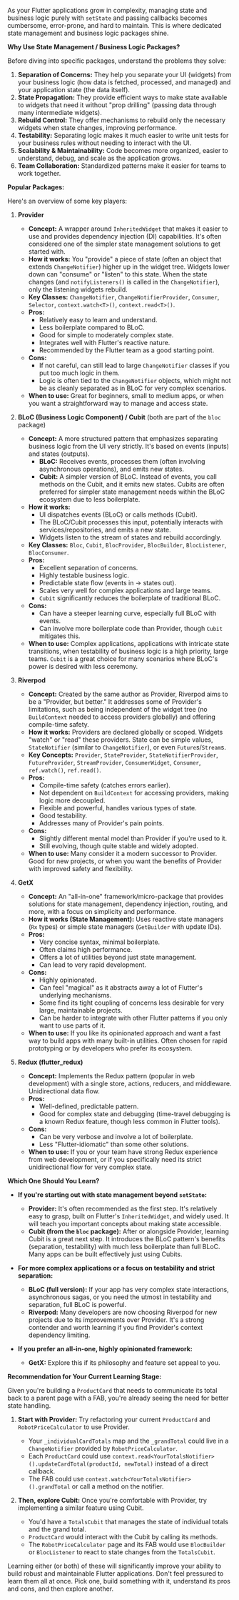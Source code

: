 As your Flutter applications grow in complexity, managing state and business logic purely with `setState` and passing callbacks becomes cumbersome, error-prone, and hard to maintain. This is where dedicated state management and business logic packages shine.

**Why Use State Management / Business Logic Packages?**

Before diving into specific packages, understand the problems they solve:

1.  **Separation of Concerns:** They help you separate your UI (widgets) from your business logic (how data is fetched, processed, and managed) and your application state (the data itself).
2.  **State Propagation:** They provide efficient ways to make state available to widgets that need it without "prop drilling" (passing data through many intermediate widgets).
3.  **Rebuild Control:** They offer mechanisms to rebuild only the necessary widgets when state changes, improving performance.
4.  **Testability:** Separating logic makes it much easier to write unit tests for your business rules without needing to interact with the UI.
5.  **Scalability & Maintainability:** Code becomes more organized, easier to understand, debug, and scale as the application grows.
6.  **Team Collaboration:** Standardized patterns make it easier for teams to work together.

**Popular Packages:**

Here's an overview of some key players:

1.  **Provider**
    *   **Concept:** A wrapper around `InheritedWidget` that makes it easier to use and provides dependency injection (DI) capabilities. It's often considered one of the simpler state management solutions to get started with.
    *   **How it works:** You "provide" a piece of state (often an object that extends `ChangeNotifier`) higher up in the widget tree. Widgets lower down can "consume" or "listen" to this state. When the state changes (and `notifyListeners()` is called in the `ChangeNotifier`), only the listening widgets rebuild.
    *   **Key Classes:** `ChangeNotifier`, `ChangeNotifierProvider`, `Consumer`, `Selector`, `context.watch<T>()`, `context.read<T>()`.
    *   **Pros:**
        *   Relatively easy to learn and understand.
        *   Less boilerplate compared to BLoC.
        *   Good for simple to moderately complex state.
        *   Integrates well with Flutter's reactive nature.
        *   Recommended by the Flutter team as a good starting point.
    *   **Cons:**
        *   If not careful, can still lead to large `ChangeNotifier` classes if you put too much logic in them.
        *   Logic is often tied to the `ChangeNotifier` objects, which might not be as cleanly separated as in BLoC for very complex scenarios.
    *   **When to use:** Great for beginners, small to medium apps, or when you want a straightforward way to manage and access state.

2.  **BLoC (Business Logic Component) / Cubit** (both are part of the `bloc` package)
    *   **Concept:** A more structured pattern that emphasizes separating business logic from the UI very strictly. It's based on events (inputs) and states (outputs).
        *   **BLoC:** Receives events, processes them (often involving asynchronous operations), and emits new states.
        *   **Cubit:** A simpler version of BLoC. Instead of events, you call methods on the Cubit, and it emits new states. Cubits are often preferred for simpler state management needs within the BLoC ecosystem due to less boilerplate.
    *   **How it works:**
        *   UI dispatches events (BLoC) or calls methods (Cubit).
        *   The BLoC/Cubit processes this input, potentially interacts with services/repositories, and emits a new state.
        *   Widgets listen to the stream of states and rebuild accordingly.
    *   **Key Classes:** `Bloc`, `Cubit`, `BlocProvider`, `BlocBuilder`, `BlocListener`, `BlocConsumer`.
    *   **Pros:**
        *   Excellent separation of concerns.
        *   Highly testable business logic.
        *   Predictable state flow (events in -> states out).
        *   Scales very well for complex applications and large teams.
        *   `Cubit` significantly reduces the boilerplate of traditional BLoC.
    *   **Cons:**
        *   Can have a steeper learning curve, especially full BLoC with events.
        *   Can involve more boilerplate code than Provider, though `Cubit` mitigates this.
    *   **When to use:** Complex applications, applications with intricate state transitions, when testability of business logic is a high priority, large teams. `Cubit` is a great choice for many scenarios where BLoC's power is desired with less ceremony.

3.  **Riverpod**
    *   **Concept:** Created by the same author as Provider, Riverpod aims to be a "Provider, but better." It addresses some of Provider's limitations, such as being independent of the widget tree (no `BuildContext` needed to access providers globally) and offering compile-time safety.
    *   **How it works:** Providers are declared globally or scoped. Widgets "watch" or "read" these providers. State can be simple values, `StateNotifier` (similar to `ChangeNotifier`), or even `Future`s/`Stream`s.
    *   **Key Concepts:** `Provider`, `StateProvider`, `StateNotifierProvider`, `FutureProvider`, `StreamProvider`, `ConsumerWidget`, `Consumer`, `ref.watch()`, `ref.read()`.
    *   **Pros:**
        *   Compile-time safety (catches errors earlier).
        *   Not dependent on `BuildContext` for accessing providers, making logic more decoupled.
        *   Flexible and powerful, handles various types of state.
        *   Good testability.
        *   Addresses many of Provider's pain points.
    *   **Cons:**
        *   Slightly different mental model than Provider if you're used to it.
        *   Still evolving, though quite stable and widely adopted.
    *   **When to use:** Many consider it a modern successor to Provider. Good for new projects, or when you want the benefits of Provider with improved safety and flexibility.

4.  **GetX**
    *   **Concept:** An "all-in-one" framework/micro-package that provides solutions for state management, dependency injection, routing, and more, with a focus on simplicity and performance.
    *   **How it works (State Management):** Uses reactive state managers (`Rx` types) or simple state managers (`GetBuilder` with update IDs).
    *   **Pros:**
        *   Very concise syntax, minimal boilerplate.
        *   Often claims high performance.
        *   Offers a lot of utilities beyond just state management.
        *   Can lead to very rapid development.
    *   **Cons:**
        *   Highly opinionated.
        *   Can feel "magical" as it abstracts away a lot of Flutter's underlying mechanisms.
        *   Some find its tight coupling of concerns less desirable for very large, maintainable projects.
        *   Can be harder to integrate with other Flutter patterns if you only want to use parts of it.
    *   **When to use:** If you like its opinionated approach and want a fast way to build apps with many built-in utilities. Often chosen for rapid prototyping or by developers who prefer its ecosystem.

5.  **Redux (flutter\_redux)**
    *   **Concept:** Implements the Redux pattern (popular in web development) with a single store, actions, reducers, and middleware. Unidirectional data flow.
    *   **Pros:**
        *   Well-defined, predictable pattern.
        *   Good for complex state and debugging (time-travel debugging is a known Redux feature, though less common in Flutter tools).
    *   **Cons:**
        *   Can be very verbose and involve a lot of boilerplate.
        *   Less "Flutter-idiomatic" than some other solutions.
    *   **When to use:** If you or your team have strong Redux experience from web development, or if you specifically need its strict unidirectional flow for very complex state.

**Which One Should You Learn?**

*   **If you're starting out with state management beyond `setState`:**
    *   **Provider:** It's often recommended as the first step. It's relatively easy to grasp, built on Flutter's `InheritedWidget`, and widely used. It will teach you important concepts about making state accessible.
    *   **Cubit (from the `bloc` package):** After or alongside Provider, learning Cubit is a great next step. It introduces the BLoC pattern's benefits (separation, testability) with much less boilerplate than full BLoC. Many apps can be built effectively just using Cubits.

*   **For more complex applications or a focus on testability and strict separation:**
    *   **BLoC (full version):** If your app has very complex state interactions, asynchronous sagas, or you need the utmost in testability and separation, full BLoC is powerful.
    *   **Riverpod:** Many developers are now choosing Riverpod for new projects due to its improvements over Provider. It's a strong contender and worth learning if you find Provider's context dependency limiting.

*   **If you prefer an all-in-one, highly opinionated framework:**
    *   **GetX:** Explore this if its philosophy and feature set appeal to you.

**Recommendation for Your Current Learning Stage:**

Given you're building a `ProductCard` that needs to communicate its total back to a parent page with a FAB, you're already seeing the need for better state handling.

1.  **Start with Provider:** Try refactoring your current `ProductCard` and `RobotPriceCalculator` to use Provider.
    *   Your `_individualCardTotals` map and the `_grandTotal` could live in a `ChangeNotifier` provided by `RobotPriceCalculator`.
    *   Each `ProductCard` could use `context.read<YourTotalsNotifier>().updateCardTotal(productId, newTotal)` instead of a direct callback.
    *   The FAB could use `context.watch<YourTotalsNotifier>().grandTotal` or call a method on the notifier.

2.  **Then, explore Cubit:** Once you're comfortable with Provider, try implementing a similar feature using Cubit.
    *   You'd have a `TotalsCubit` that manages the state of individual totals and the grand total.
    *   `ProductCard` would interact with the Cubit by calling its methods.
    *   The `RobotPriceCalculator` page and its FAB would use `BlocBuilder` or `BlocListener` to react to state changes from the `TotalsCubit`.

Learning either (or both) of these will significantly improve your ability to build robust and maintainable Flutter applications. Don't feel pressured to learn them all at once. Pick one, build something with it, understand its pros and cons, and then explore another.